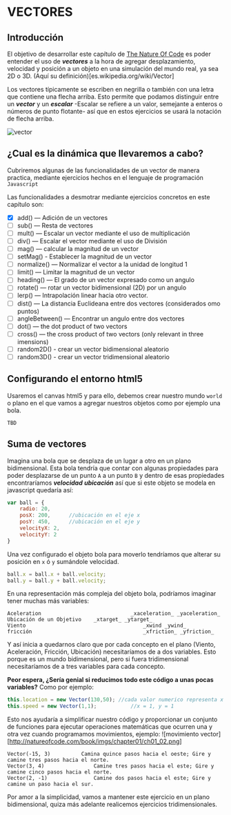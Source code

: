 # VECTORES

## Introducción
El objetivo de desarrollar este capítulo de [The Nature Of Code](http://natureofcode.com) es poder entender el uso de **_vectores_** a la hora de agregar desplazamiento, velocidad y posición a un objeto en una simulación del mundo real, ya sea 2D o 3D. (Aquí su definición)[es.wikipedia.org/wiki/Vector] 

Los vectores típicamente se escriben en negrilla o también con una letra que contiene una flecha arriba. Esto permite que podamos distinguir entre un **_vector_** y un **_escalar_** -Escalar se refiere a un valor, semejante a enteros o números de punto flotante- así que en estos ejercicios se usará la notación de flecha arriba.

![vector](https://i.stack.imgur.com/Gz06o.png)

## ¿Cual es la dinámica que llevaremos a cabo?

Cubriremos algunas de las funcionalidades de un vector de manera practica, mediante ejercicios hechos en el lenguaje de programación `Javascript` 

Las funcionalidades a desmotrar mediante ejercicios concretos en este capítulo son:

- [x] add() — Adición de un vectores
- [ ] sub() — Resta de vectores
- [ ] mult() — Escalar un vector mediante el uso de multiplicación
- [ ] div() —  Escalar el vector mediante el uso de División
- [ ] mag() — calcular la magnitud de un vector
- [ ] setMag() - Establecer la magnitud de un vector
- [ ] normalize() — Normalizar el vector a la unidad de longitud 1
- [ ] limit() — Limitar la magnitud de un vector
- [ ] heading() — El grado de un vector expresado como un angulo
- [ ] rotate() — rotar un vector bidimensional (2D) por un angulo
- [ ] lerp() — Intrapolación linear hacia otro vector.
- [ ] dist() — La distancia Euclideana entre dos vectores (considerados omo puntos)
- [ ] angleBetween() — Encontrar un angulo entre dos vectores
- [ ] dot() — the dot product of two vectors
- [ ] cross() — the cross product of two vectors (only relevant in three imensions)
- [ ] random2D() - crear un vector bidimensional aleatorio
- [ ] random3D() - crear un vector tridimensional aleatorio

## Configurando el entorno html5
Usaremos el canvas html5 y para ello, debemos crear nuestro mundo `world` o plano en el que vamos a agregar nuestros objetos como por ejemplo una bola.

	TBD

## Suma de vectores
Imagina una bola que se desplaza de un lugar a otro en un plano bidimensional. Esta bola tendría que contar con algunas propiedades para poder desplazarse de un punto `A` a un punto `B` y dentro de esas propiedades encontraríamos **_velocidad_** **_ubicación_** así que si este objeto se modela en javascript quedaría así:

```javascript
var ball = {
	radio: 20,
	posX: 200, 		//ubicación en el eje x
	posY: 450, 		//ubicación en el eje y
	velocityX: 2,
	velocityY: 2
}
```
Una vez configurado el objeto bola para moverlo tendríamos que alterar su posición en `x` ó `y` sumándole velocidad.

```javascript
ball.x = ball.x + ball.velocity;
ball.y = ball.y + ball.velocity;
```
En una representación más compleja del objeto bola, podríamos imaginar tener muchas más variables:

	Aceleration								_xaceleration_ _yaceleration_
	Ubicación de un Objetivo	_xtarget_ _ytarget_
	Viento										_xwind _ywind_
	fricción									_xfriction_ _yfriction_

Y así inicia a quedarnos claro que por cada concepto en el plano (Viento, Aceleración, Fricción, Ubicación) necesitaríamos de a dos variables. Esto porque es un mundo bidimensional, pero si fuera tridimensional necesitaríamos de a tres variables para cada concepto.

**Peor espera, ¿Sería genial si reducimos todo este código a unas pocas variables?** Como por ejemplo:

```javascript
this.location = new Vector(130,50); //cada valor numerico representa x ó y
this.speed = new Vector(1,1); 			//x = 1, y = 1
```
Esto nos ayudaría a simplificar nuestro código y proporcionar un conjunto de funciones para ejecutar operaciones matemáticas que ocurren una y otra vez cuando programamos movimientos, ejemplo:
![movimiento vector][http://natureofcode.com/book/imgs/chapter01/ch01_02.png]

	Vector(-15, 3)			Camina quince pasos hacia el oeste; Gire y camine tres pasos hacia el norte.
	Vector(3, 4)				Camine tres pasos hacia el este; Gire y camine cinco pasos hacia el norte.
	Vector(2, -1)				Camine dos pasos hacia el este; Gire y camine un paso hacia el sur.
	

Por amor a la simplicidad, vamos a mantener este ejercicio en un plano bidimensional, quiza más adelante realicemos ejercicios tridimensionales.

